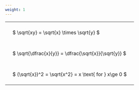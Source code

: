 ```yaml
---
weight: 1
---
```


<style type="text/css">
#T_d332b th.col_heading {
  text-align: left;
  font-size: 1em;
}
#T_d332b td {
  text-align: left;
  font-size: 1em;
  padding: 1.5em;
}
</style>
<table id="T_d332b">
  <thead>
  </thead>
  <tbody>
    <tr>
      <td id="T_d332b_row0_col0" class="data row0 col0" >$ \sqrt{xy} = \sqrt{x} \times \sqrt{y} $</td>
    </tr>
    <tr>
      <td id="T_d332b_row1_col0" class="data row1 col0" >$ \sqrt{\dfrac{x}{y}} = \dfrac{\sqrt{x}}{\sqrt{y}} $</td>
    </tr>
    <tr>
      <td id="T_d332b_row2_col0" class="data row2 col0" >$ (\sqrt{x})^2 = \sqrt{x^2} = x \text{ for } x\ge 0 $</td>
    </tr>
  </tbody>
</table>
